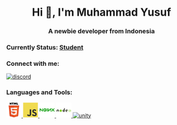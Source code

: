 <h1 align="center">Hi 👋, I'm Muhammad Yusuf</h1>
<h3 align="center">A newbie developer from Indonesia</h3>

<h3 align="left">Currently Status: <a href="https://smkn6-bpn.sch.id/">Student</a></h3>

<h3 align="left">Connect with me:</h3><a href="https://exganius.rick-roll.xyz/discord.txt" title="Username#0000" target="_blank" rel="noreferrer"> <img src="https://discord.com/assets/145dc557845548a36a82337912ca3ac5.svg" alt="discord" width="40" height="40"/></a></p>
<p align="left">
</p>

<h3 align="left">Languages and Tools:</h3>
<p align="left"> <a href="https://www.w3.org/html/" target="_blank" rel="noreferrer"> <img src="https://raw.githubusercontent.com/devicons/devicon/master/icons/html5/html5-original-wordmark.svg" alt="html5" width="40" height="40"/> </a> <a href="https://developer.mozilla.org/en-US/docs/Web/JavaScript" target="_blank" rel="noreferrer"> <img src="https://raw.githubusercontent.com/devicons/devicon/master/icons/javascript/javascript-original.svg" alt="javascript" width="40" height="40"/> </a> <a href="https://www.nginx.com" target="_blank" rel="noreferrer"> <img src="https://raw.githubusercontent.com/devicons/devicon/master/icons/nginx/nginx-original.svg" alt="nginx" width="40" height="40"/> </a> <a href="https://nodejs.org" target="_blank" rel="noreferrer"> <img src="https://raw.githubusercontent.com/devicons/devicon/master/icons/nodejs/nodejs-original-wordmark.svg" alt="nodejs" width="40" height="40"/> </a> <a href="https://unity.com/" target="_blank" rel="noreferrer"> <img src="https://www.vectorlogo.zone/logos/unity3d/unity3d-icon.svg" alt="unity" width="40" height="40"/> </a> </p>
